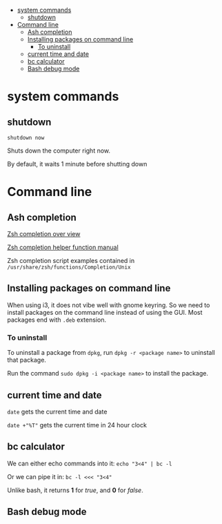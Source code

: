 <!-- vim-markdown-toc GFM -->

* [system commands](#system-commands)
    * [shutdown](#shutdown)
* [Command line](#command-line)
    * [Ash completion](#ash-completion)
    * [Installing packages on command line](#installing-packages-on-command-line)
        * [To uninstall](#to-uninstall)
    * [current time and date](#current-time-and-date)
    * [bc calculator](#bc-calculator)
    * [Bash debug mode](#bash-debug-mode)

<!-- vim-markdown-toc -->


# system commands

## shutdown

`shutdown now`

Shuts down the computer right now.

By default, it waits 1 minute before shutting down

# Command line

## Ash completion

[Zsh completion over
view](https://github.com/zsh-users/zsh-completions/blob/master/zsh-completions-howto.org#getting-started)

[Zsh completion helper function
manual](https://zsh.sourceforge.io/Doc/Release/Completion-System.html#Completion-Functions)

Zsh completion script examples contained in
`/usr/share/zsh/functions/Completion/Unix`

## Installing packages on command line

When using i3, it does not vibe well with gnome keyring. So we need to install
packages on the command line instead of using the GUI. Most packages end with
`.deb` extension. 

### To uninstall 

To uninstall a package from `dpkg`, run `dpkg -r <package name>` to uninstall
that package.

Run the command `sudo dpkg -i <package name>` to install the package.

## current time and date

`date` gets the current time and date

`date +"%T"` gets the current time in 24 hour clock

## bc calculator

We can either echo commands into it: `echo "3<4" | bc -l`

Or we can pipe it in: `bc -l <<< "3<4"`

Unlike bash, it returns **1** for *true*, and **0** for *false*.

## Bash debug mode

